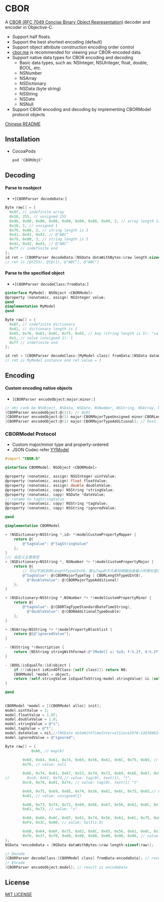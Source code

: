 # CBOR

A [CBOR (RFC 7049 Concise Binary Object Representation)](http://cbor.io/) decoder and encoder in Objective-C.

- Support half floats.
- Support the best shortest encoding (default)
- Support object attribute construction encoding order control
- [cbor.me](http://cbor.me/) is recommended for viewing your CBOR-encoded data.
- Support native data types for CBOR encoding and decoding
  - Basic data types, such as: NSInteger, NSUInteger, float, double, BOOL, etc.
  - NSNumber
  - NSArray
  - NSDictionary
  - NSData (byte string)
  - NSString
  - NSDate
  - NSNull
- Support CBOR encoding and decoding by implementing CBORModel protocol objects

[Chinese README](./README.md)

## Installation

- CocoaPods

  ```objective-c
  pod 'CBORObjC'
  ```

  

## Decoding

#### Parse to nsobject

- `+[CBORParser decodeData:]`

```objective-c
Byte raw[] = {
  0x9f, // indefinite array
  0x18, 255, // unsigned 255
  0x9b, 0x00, 0x00, 0x00, 0x00, 0x00, 0x00, 0x00, 2, // array length is 2
  0x18, 1, // unsigned 1
  0x79, 0x00, 3, // string length is 3
  0x41, 0x42, 0x43, // @"ABC"
  0x79, 0x00, 3, // string length is 3
  0x41, 0x42, 0x43, // @"ABC"
  0xff // indefinite end
};
id ret = [CBORParser decodeData:[NSData dataWithBytes:&raw length:sizeof(raw)]];
// ret is [@(255), @[@(1), @"ABC"], @"ABC"]          
```

#### Parse to the specified object

- `+[CBORParser decodeClass:fromData:]`

```objective-c
@interface MyModel: NSObject <CBORModel>
@property (nonatomic, assign) NSInteger value;
@end
@implementation MyModel
@end

Byte raw[] = {
  0x8f, // indefinite dictionary
  0xA1, // dictionary length is 1
  0x65, 0x76, 0x61, 0x6C, 0x75, 0x65, // key (string length is 5): "value"
  0x1, // value (unsigned 1): 1
  0xff // indefinite end
};

id ret = [CBORParser decodeClass:[MyModel class] fromData:[NSData dataWithBytes:&raw length:sizeof(raw)]];
// ret is MyModel instance and ret.value = 1
```



## Encoding

#### Custom encoding native objects

- `[CBORParser encodeObject:major:minor:]`

```objective-c
// obj canb be NSObject, NSData, NSDate, NSNumber, NSString, NSArray, NSDictionary, NSNull...
[CBORParser encodeObject:@(1)]; // 0x01
[CBORParser encodeObject:@(1) major:CBORMajorTypeUnsigned minor:CBORLengthTypeUInt8]; // 0x18, 0x01
[CBORParser encodeObject:@(1) major:CBORMajorTypeAdditional]; // 0xe1

```

### CBORModel Protocol

-   Custom major/minor type and property-ordered
-   JSON Codec refer [YYModel](https://github.com/ibireme/YYModel)

```objective-c
#import "CBOR.h"

@interface CBORModel: NSObject <CBORModel>

@property (nonatomic, assign) NSUInteger uintValue;
@property (nonatomic, assign) float floatValue;
@property (nonatomic, assign) double doubleValue;
@property (nonatomic, copy) NSString *stringValue;
@property (nonatomic, copy) NSDate *dateValue;
// rename to tagStringValue
@property (nonatomic, copy) NSString *tagValue;
@property (nonatomic, copy) NSString *ignoredValue;

@end

@implementation CBORModel

+ (NSDictionary<NSString *,id> *)modelCustomPropertyMapper {
    return @{
        @"tagValue": @"tagStringValue"
    };
}
/// 自定义主要类型
+ (NSDictionary<NSString *, NSNumber *> *)modelCustomPropertyMajor {
    return @{
        // 可以不加CBORLengthTypeUInt8，那么Tag的子元素将根据自身最小所需长度设置
        @"tagValue": @(CBORMajorTypeTag | CBORLengthTypeUInt8),
	      @"doubleValue": @(CBORMajorTypeAdditional)
    };
}

+ (NSDictionary<NSString *,NSNumber *> *)modelCustomPropertyMinor {
    return @{
        @"tagValue": @(CBORTagTypeStandardDateTimeString),
	      @"doubleValue": @(CBORAdditionalTypeDouble)
    };
}

+ (NSArray<NSString *> *)modelPropertyBlacklist {
    return @[@"ignoredValue"];
}

- (NSString *)description {
    return [NSString stringWithFormat:@"[Model] u: %zd; f:%.2f, d:%.2f s: %@; d: %@, t: %@, i: %@", _uintValue, _floatValue, _doubleValue, _stringValue, _dateValue, _tagValue, _ignoredValue];
}

- (BOOL)isEqualTo:(id)object {
    if (![object isKindOfClass:[self class]]) return NO;
    CBORModel *model = object;
    return [self.stringValue isEqualToString:model.stringValue] && (self.uintValue == model.uintValue);
}

@end
  
  
CBORModel *model = [[CBORModel alloc] init];
model.uintValue = 1;
model.floatValue = 1.0f;
model.doubleValue = 1.0;
model.stringValue = @"s";
model.tagValue = @"t";
model.dateValue = nil;//[NSDate dateWithTimeIntervalSince1970:1363896240];
model.ignoredValue = @"ignored";

Byte raw[] = {
  			0xA6, // map(6)
     
        0x69, 0x64, 0x61, 0x74, 0x65, 0x56, 0x61, 0x6C, 0x75, 0x65, // key: "dateValue"
        0xf6, // value: null

        0x6E, 0x74, 0x61, 0x67, 0x53, 0x74, 0x72, 0x69, 0x6E, 0x67, 0x56, 0x61, 0x6C, 0x75, 0x65, // key: "tagStringValue"
//        0xc0, 0x61, 0x74,// value: tag(0), text(1), "t",
        0xc0, 0x78, 0x01, 0x74, // value: tag(0), text(1) "t"

        0x69, 0x75, 0x69, 0x6E, 0x74, 0x56, 0x61, 0x6C, 0x75, 0x65,// key: "uintValue"
        0x01, // value: unsigned(1)

        0x6B, 0x73, 0x74, 0x72, 0x69, 0x6E, 0x67, 0x56, 0x61, 0x6C, 0x75, 0x65, // key: "stringValue"
        0x61, 0x73, // value: "s"

        0x6A, 0x66, 0x6C, 0x6F, 0x61, 0x74, 0x56, 0x61, 0x6C, 0x75, 0x65,// key: "floatValue"
        0xF9, 0x3C, 0x00, // value: half(1.0)

        0x6B, 0x64, 0x6F, 0x75, 0x62, 0x6C, 0x65, 0x56, 0x61, 0x6C, 0x75, 0x65, // key: "doubleValue"
        0xfb, 0x3f, 0xf0, 0x00, 0x00, 0x00, 0x00, 0x00, 0x00, // value: double(1.0)
};
NSData *encodeData = [NSData dataWithBytes:&raw length:sizeof(raw)];

// Decode
[CBORParser decodeClass:[CBORModel class] fromData:encodeData]; // result is model
// Encode
[CBORParser encodeObject:model]; // result is encodeData
```



## License

[MIT LICENSE](./LICENSE)